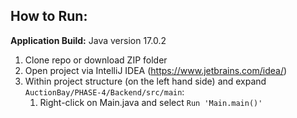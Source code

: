 ## How to Run:
**Application Build:** Java version 17.0.2

1) Clone repo or download ZIP folder
2) Open project via IntelliJ IDEA (https://www.jetbrains.com/idea/)
3) Within project structure (on the left hand side) and expand `AuctionBay/PHASE-4/Backend/src/main`:
    1) Right-click on Main.java and select `Run 'Main.main()'`
